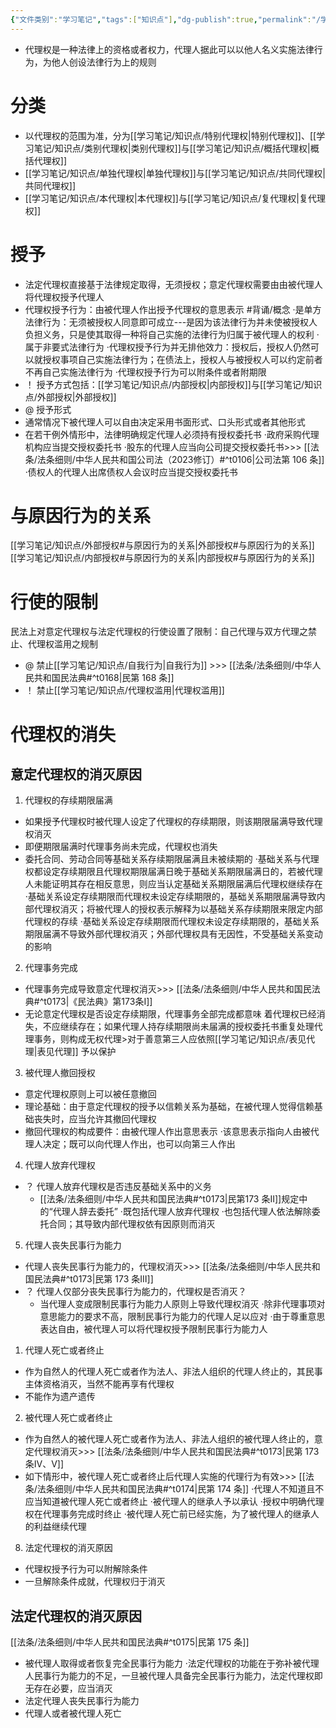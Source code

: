 ```yaml
---
{"文件类别":"学习笔记","tags":["知识点"],"dg-publish":true,"permalink":"/学习笔记/知识点/代理权/","dgPassFrontmatter":true}
---
```


- 代理权是一种法律上的资格或者权力，代理人据此可以以他人名义实施法律行为，为他人创设法律行为上的规则
# 分类
- 以代理权的范围为准，分为[[学习笔记/知识点/特别代理权\|特别代理权]]、[[学习笔记/知识点/类别代理权\|类别代理权]]与[[学习笔记/知识点/概括代理权\|概括代理权]]
- [[学习笔记/知识点/单独代理权\|单独代理权]]与[[学习笔记/知识点/共同代理权\|共同代理权]]
- [[学习笔记/知识点/本代理权\|本代理权]]与[[学习笔记/知识点/复代理权\|复代理权]]
# 授予
- 法定代理权直接基于法律规定取得，无须授权；意定代理权需要由由被代理人将代理权授予代理人
- 代理权授予行为：由被代理人作出授予代理权的意思表示 #背诵/概念 
·是单方法律行为：无须被授权人同意即可成立---是因为该法律行为并未使被授权人负担义务，只是使其取得一种将自己实施的法律行为归属于被代理人的权利
·属于非要式法律行为
·代理权授予行为并无排他效力：授权后，授权人仍然可以就授权事项自己实施法律行为；在债法上，授权人与被授权人可以约定前者不再自己实施法律行为
·代理权授予行为可以附条件或者附期限
- ！ 授予方式包括：[[学习笔记/知识点/内部授权\|内部授权]]与[[学习笔记/知识点/外部授权\|外部授权]]
- @ 授予形式
- 通常情况下被代理人可以自由决定采用书面形式、口头形式或者其他形式
- 在若干例外情形中，法律明确规定代理人必须持有授权委托书
·政府采购代理机构应当提交授权委托书
·股东的代理人应当向公司提交授权委托书>>> [[法条/法条细则/中华人民共和国公司法（2023修订）#^t0106\|公司法第 106 条]]
·债权人的代理人出席债权人会议时应当提交授权委托书

# 与原因行为的关系
[[学习笔记/知识点/外部授权#与原因行为的关系\|外部授权#与原因行为的关系]]
[[学习笔记/知识点/内部授权#与原因行为的关系\|内部授权#与原因行为的关系]]

# 行使的限制
民法上对意定代理权与法定代理权的行使设置了限制：自己代理与双方代理之禁止、代理权滥用之规制
- @ 禁止[[学习笔记/知识点/自我行为\|自我行为]] >>> [[法条/法条细则/中华人民共和国民法典#^t0168\|民第 168 条]]
- ！ 禁止[[学习笔记/知识点/代理权滥用\|代理权滥用]]
# 代理权的消失
## 意定代理权的消灭原因
1. 代理权的存续期限届满
- 如果授予代理权时被代理人设定了代理权的存续期限，则该期限届满导致代理权消灭
- 即便期限届满时代理事务尚未完成，代理权也消失
- 委托合同、劳动合同等基础关系存续期限届满且未被续期的
·基础关系与代理权都设定存续期限且代理权期限届满日晚于基础关系期限届满日的，若被代理人未能证明其存在相反意思，则应当认定基础关系期限届满后代理权继续存在
·基础关系设定存续期限而代理权未设定存续期限的，基础关系期限届满导致内部代理权消灭；将被代理人的授权表示解释为以基础关系存续期限来限定内部代理权的存续
·基础关系设定存续期限而代理权未设定存续期限的，基础关系期限届满不导致外部代理权消灭；外部代理权具有无因性，不受基础关系变动的影响
2. 代理事务完成
- 代理事务完成导致意定代理权消灭>>> [[法条/法条细则/中华人民共和国民法典#^t0173\|《民法典》第173条Ⅰ]]
- 无论意定代理权是否设定存续期限，代理事务全部完成都意味 着代理权已经消失，不应继续存在；如果代理人持存续期限尚未届满的授权委托书重复处理代理事务，则构成无权代理>对于善意第三人应依照[[学习笔记/知识点/表见代理\|表见代理]] 予以保护
3. 被代理人撤回授权
- 意定代理权原则上可以被任意撤回
- 理论基础：由于意定代理权的授予以信赖关系为基础，在被代理人觉得信赖基础丧失时，应当允许其撤回代理权
- 撤回代理权的构成要件：由被代理人作出意思表示
·该意思表示指向人由被代理人决定；既可以向代理人作出，也可以向第三人作出
4. 代理人放弃代理权
- ？ 代理人放弃代理权是否违反基础关系中的义务
	- [[法条/法条细则/中华人民共和国民法典#^t0173\|民第173 条Ⅱ]]规定中的“代理人辞去委托”
·既包括代理人放弃代理权
·也包括代理人依法解除委托合同；其导致内部代理权依有因原则而消灭
5. 代理人丧失民事行为能力
- 代理人丧失民事行为能力的，代理权消灭>>> [[法条/法条细则/中华人民共和国民法典#^t0173\|民第 173 条Ⅲ]]
- ？ 代理人仅部分丧失民事行为能力的，代理权是否消灭？
	- 当代理人变成限制民事行为能力人原则上导致代理权消灭
·除非代理事项对意思能力的要求不高，限制民事行为能力的代理人足以应对 
·由于尊重意思表达自由，被代理人可以将代理权授予限制民事行为能力人
1. 代理人死亡或者终止
- 作为自然人的代理人死亡或者作为法人、非法人组织的代理人终止的，其民事主体资格消灭，当然不能再享有代理权
- 不能作为遗产遗传
2. 被代理人死亡或者终止
- 作为自然人的被代理人死亡或者作为法人、非法人组织的被代理人终止的，意定代理权消灭>>> [[法条/法条细则/中华人民共和国民法典#^t0173\|民第 173 条Ⅳ、Ⅴ]]
- 如下情形中，被代理人死亡或者终止后代理人实施的代理行为有效>>> [[法条/法条细则/中华人民共和国民法典#^t0174\|民第 174 条]]
·代理人不知道且不应当知道被代理人死亡或者终止
·被代理人的继承人予以承认
·授权中明确代理权在代理事务完成时终止
·被代理人死亡前已经实施，为了被代理人的继承人的利益继续代理
8. 法定代理权的消灭原因
- 代理权授予行为可以附解除条件
- 一旦解除条件成就，代理权归于消灭
## 法定代理权的消灭原因 
[[法条/法条细则/中华人民共和国民法典#^t0175\|民第 175 条]]
- 被代理人取得或者恢复完全民事行为能力
·法定代理权的功能在于弥补被代理人民事行为能力的不足，一旦被代理人具备完全民事行为能力，法定代理权即无存在必要，应当消灭
- 法定代理人丧失民事行为能力
- 代理人或者被代理人死亡